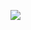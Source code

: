 <a href="https://github.com/kubinka0505"><img src="https://raw.githubusercontent.com/kubinka0505/kubinka0505/main/github-metrics.svg"></a>

